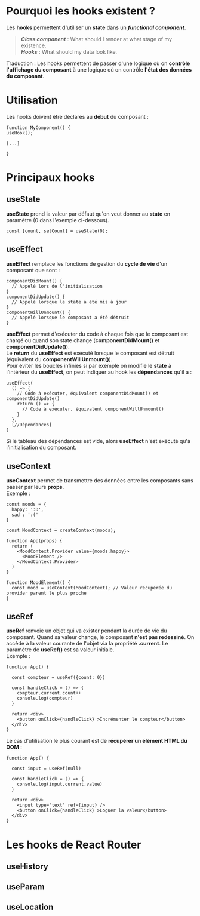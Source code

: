 # Pourquoi les hooks existent ?

Les **hooks** permettent d'utiliser un **state** dans un **_functional component_**.

> **_Class component_** : What should I render at what stage of my existence. </br>
> **_Hooks_** : What should my data look like.

Traduction : Les hooks permettent de passer d'une logique où on **contrôle l'affichage du composant** à une logique où on contrôle **l'état des données du composant**.

# Utilisation

Les hooks doivent être déclarés au **début** du composant :

```
function MyComponent() {
useHook();

[...]

}
```

# Principaux hooks

## useState

**useState** prend la valeur par défaut qu'on veut donner au **state** en paramètre (0 dans l'exemple ci-dessous).
```
const [count, setCount] = useState(0);
```

## useEffect

**useEffect** remplace les fonctions de gestion du **cycle de vie** d'un composant que sont :
```
componentDidMount() {
  // Appelé lors de l'initialisation
}
componentDidUpdate() {
  // Appelé lorsque le state a été mis à jour
}
componentWillUnmount() {
  // Appelé lorsque le composant a été détruit
}
```

**useEffect** permet d'exécuter du code à chaque fois que le composant est chargé ou quand son state change (**componentDidMount()** et **componentDidUpdate()**).</br>
Le **return** du **useEffect** est exécuté lorsque le composant est détruit (équivalent du **componentWillUnmount()**).</br>
Pour éviter les boucles infinies si par exemple on modifie le **state** à l'intérieur du **useEffect**, on peut indiquer au hook les **dépendances** qu'il a :
```
useEffect(
  () => {
    // Code à exécuter, équivalent componentDidMount() et componentDidUpdate()
    return () => {
      // Code à exécuter, équivalent componentWillUnmount()
    }
  },
  [//Dépendances]
)
```
Si le tableau des dépendances est vide, alors **useEffect** n'est exécuté qu'à l'initialisation du composant.

## useContext

**useContext** permet de transmettre des données entre les composants sans passer par leurs **props**.</br>
Exemple :
```
const moods = {
  happy: ':D',
  sad : ':('
}

const MoodContext = createContext(moods);

function App(props) {
  return (
    <MoodContext.Provider value={moods.happy}>
      <MoodElement />    
    </MoodContext.Provider>
  )
}

function MoodElement() {
  const mood = useContext(MoodContext); // Valeur récupérée du provider parent le plus proche
}
```
## useRef

**useRef** renvoie un objet qui va exister pendant la durée de vie du composant. Quand sa valeur change, le composant **n'est pas redessiné**.
On accède à la valeur courante de l'objet via la propriété **.current**. Le paramètre de **useRef()** est sa valeur initiale.</br>
Exemple :

```
function App() {

  const compteur = useRef({count: 0})
  
  const handleClick = () => {
    compteur.current.count++
    console.log(compteur)
  }
  
  return <div>
    <button onClick={handleClick} >Incrémenter le compteur</button>
  </div>
}
```

Le cas d'utilisation le plus courant est de **récupérer un élément HTML du DOM** :

```
function App() {

  const input = useRef(null)
  
  const handleClick = () => {
    console.log(input.current.value)
  }
  
  return <div>
    <input type='text' ref={input} />
    <button onClick={handleClick} >Loguer la valeur</button>
  </div>
}
```

# Les hooks de React Router

## useHistory

## useParam

## useLocation
